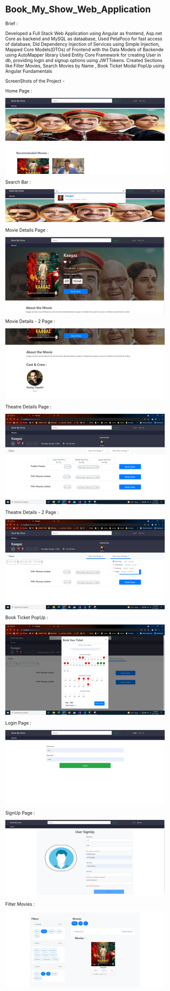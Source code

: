 # Book_My_Show_Web_Application
Brief : 

Developed a Full Stack Web Application using Angular as frontend, Asp.net Core as backend and MySQL as dataabase, 
Used PetaPoco for fast access of database, 
Did Dependency Injection of Services using Simple Injection,
Mapped Core Models(DTOs) of Frontend with the Data Models of Backende using AutoMapper library
Used Entity Core Framework for creating User in db, providing login and signup options using JWTTokens.
Created Sections like Filter Movies, Search Movies by Name , Book Ticket Modal PopUp using Angular Fundamentals 


ScreenShots of the Project - 


Home Page : 

![home](https://raw.githubusercontent.com/THE-VR7/Book_My_Show_Web_Application/main/Sc/Home_Page.JPG)


Search Bar : 

![search](https://raw.githubusercontent.com/THE-VR7/Book_My_Show_Web_Application/main/Sc/search_bar.JPG)


Movie Details Page : 

![details](https://raw.githubusercontent.com/THE-VR7/Book_My_Show_Web_Application/main/Sc/Movie_detail.JPG)


Movie Details - 2 Page : 

![details-2](https://github.com/THE-VR7/Book_My_Show_Web_Application/blob/main/Sc/Movie_detail1.JPG)


Theatre Details Page : 

![theatre](https://raw.githubusercontent.com/THE-VR7/Book_My_Show_Web_Application/main/Sc/TheatreDetail-1.png)


Theatre Details - 2 Page : 

![theatre-2](https://raw.githubusercontent.com/THE-VR7/Book_My_Show_Web_Application/main/Sc/TheatreDetail-2.png)


Book Ticket PopUp :

![book](https://raw.githubusercontent.com/THE-VR7/Book_My_Show_Web_Application/main/Sc/BookTicket.png)


Login Page :

![login](https://raw.githubusercontent.com/THE-VR7/Book_My_Show_Web_Application/main/Sc/Login.JPG)


SignUp Page :

![signup](https://raw.githubusercontent.com/THE-VR7/Book_My_Show_Web_Application/main/Sc/SignUp.JPG)


Filter Movies :

![filter](https://raw.githubusercontent.com/THE-VR7/Book_My_Show_Web_Application/main/Sc/FilterMovies.JPG)




